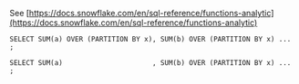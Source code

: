 See [https://docs.snowflake.com/en/sql-reference/functions-analytic](https://docs.snowflake.com/en/sql-reference/functions-analytic)
```
SELECT SUM(a) OVER (PARTITION BY x), SUM(b) OVER (PARTITION BY x) ... ;

SELECT SUM(a)                      , SUM(b) OVER (PARTITION BY x) ... ;
```
